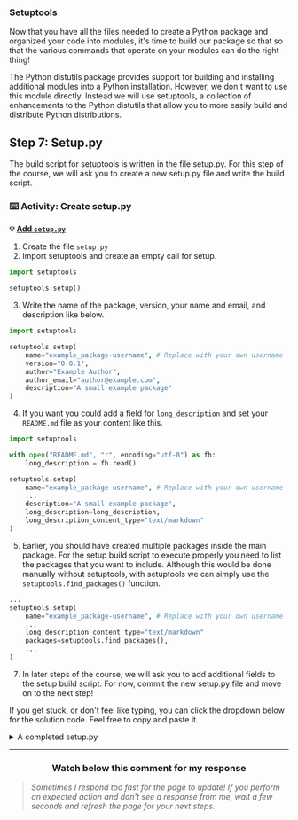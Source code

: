 ### Setuptools

Now that you have all the files needed to create a Python package and organized your code into modules, it's time to build our package so that so that the various commands that operate on your modules can do the right thing!

The Python distutils package provides support for building and installing additional modules into a Python installation. However, we don't want to use this module directly. Instead we will use setuptools, a collection of enhancements to the Python distutils that allow you to more easily build and distribute Python distributions.

## Step 7: Setup.py

The build script for setuptools is written in the file setup.py. For this step of the course, we will ask you to create a new setup.py file and write the build script.

### :keyboard: Activity: Create setup.py 

**:bulb: [Add `setup.py`]({{quicklink1}})**

1. Create the file ```setup.py```
2. Import setuptools and create an empty call for setup.
```python
import setuptools

setuptools.setup()
```
3. Write the name of the package, version, your name and email, and description like below.
```python
import setuptools

setuptools.setup(
    name="example_package-username", # Replace with your own username
    version="0.0.1",
    author="Example Author",
    author_email="author@example.com",
    description="A small example package"
)
```
4. If you want you could add a field for ```long_description``` and set your ```README.md``` file as your content like this.
```python
import setuptools

with open("README.md", "r", encoding="utf-8") as fh:
    long_description = fh.read()

setuptools.setup(
    name="example_package-username", # Replace with your own username
    ...
    description="A small example package",
    long_description=long_description,
    long_description_content_type="text/markdown"
)
```
5. Earlier, you should have created multiple packages inside the main package. For the setup build script to execute properly you need to list the packages that you want to include. Although this would be done manually without setuptools, with setuptools we can simply use the ```setuptools.find_packages()```
function.

```python
...
setuptools.setup(
    name="example_package-username", # Replace with your own username
    ...
    long_description_content_type="text/markdown"
    packages=setuptools.find_packages(),
    ...
)
```
7. In later steps of the course, we will ask you to add additional fields to the setup build script. For now, commit the new setup.py file and move on to the next step!

If you get stuck, or don't feel like typing, you can click the dropdown below for the solution code. Feel free to copy and paste it.
<details><summary> A completed setup.py </summary>
    
```python
import setuptools
with open("README.md", "r", encoding="utf-8") as fh:
    long_description = fh.read()
setuptools.setup(
    name="mnist_example-nanoMFG", # Replace with your own username
    version="0.0.1",
    author="Example Author",
    author_email="author@example.com",
    description="A small example package",
    long_description=long_description,
    long_description_content_type="text/markdown",
    url="https://github.com/pypa/sampleproject",
    packages=setuptools.find_packages()
)
```
</details>
<hr>
<h3 align="center">Watch below this comment for my response</h3>

> _Sometimes I respond too fast for the page to update! If you perform an expected action and don't see a response from me, wait a few seconds and refresh the page for your next steps._
